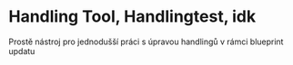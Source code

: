 # Handling Tool, Handlingtest, idk
Prostě nástroj pro jednodušší práci s úpravou handlingů v rámci blueprint updatu
